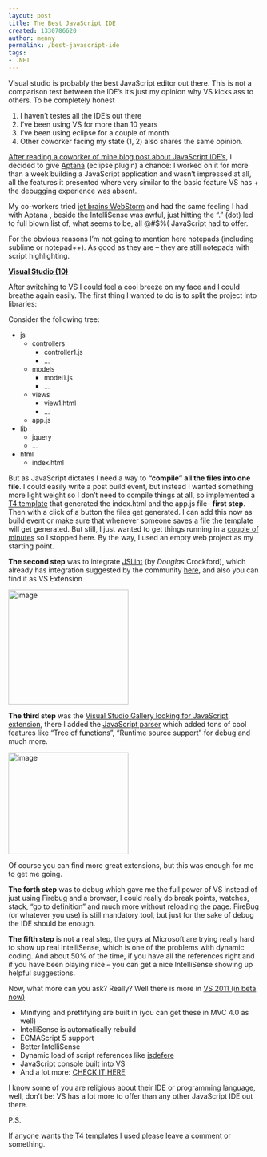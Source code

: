 ```yaml
---
layout: post
title: The Best JavaScript IDE
created: 1330786620
author: menny
permalink: /best-javascript-ide
tags:
- .NET
---
```

<p>Visual studio is probably the best JavaScript editor out there. This is not a comparison test between the IDE’s it’s just my opinion why VS kicks ass to others. To be completely honest
<ol>
<li>I haven’t testes all the IDE’s out there
<li>I’ve been using VS for more than 10 years
<li>I’ve been using eclipse for a couple of month
<li>Other coworker facing my state (1, 2) also shares the same opinion. </li>
</ol>
<p><a href="http://www.tikalk.com/incubator/blog/javascript-ide%E2%80%99s-yes">After reading a coworker of mine blog post about JavaScript IDE’s</a>, I decided to give <a href="http://www.aptana.com/">Aptana</a> (eclipse plugin) a chance: I worked on it for more than a week building a JavaScript application and wasn’t impressed at all, all the features it presented where very similar to the basic feature VS has + the debugging experience was absent.
<p>My co-workers tried <a href="http://www.jetbrains.com/webstorm/">jet brains WebStorm</a> and had the same feeling I had with Aptana , beside the IntelliSense was awful, just hitting the “.” (dot) led to full blown list of, what seems to be, all @#$%( JavaScript had to offer.
<p>For the obvious reasons I’m not going to mention here notepads (including sublime or notepad++). As good as they are – they are still notepads with script highlighting.
<p><b><u></u></b>
<p><b><u>Visual Studio (10)</u></b>
<p>After switching to VS I could feel a cool breeze on my face and I could breathe again easily. The first thing I wanted to do is to split the project into libraries:
<p>Consider the following tree:
<ul>
<li><font size="2">js</font>
<ul>
<li><font size="2">controllers</font>
<ul>
<li><font size="2">controller1.js</font>
<li><font size="2">…</font></li>
</ul>
<li><font size="2">models</font>
<ul>
<li><font size="2">model1.js</font>
<li><font size="2">…</font></li>
</ul>
<li><font size="2">views</font>
<ul>
<li><font size="2">view1.html</font>
<li><font size="2">…</font></li>
</ul>
<li><font size="2">app.js</font></li>
</ul>
<li><font size="2">lib</font>
<ul>
<li><font size="2">jquery</font>
<li><font size="2">…</font></li>
</ul>
<li><font size="2">html</font>
<ul>
<li><font size="2">index.html</font></li>
</ul>
</li>
</ul>
<p>But as JavaScript dictates I need a way to <strong>“compile” all the files into one file</strong>. I could easily write a post build event, but instead I wanted something more light weight so I don’t need to compile things at all, so implemented a <a href="http://www.google.com/url?sa=t&rct=j&q=&esrc=s&source=web&cd=1&cts=1330784648071&ved=0CCwQFjAA&url=http%3A%2F%2Fmsdn.microsoft.com%2Fen-us%2Flibrary%2Fbb126445.aspx&ei=ZylST-SPJeWs0QXXucjWCw&usg=AFQjCNE1M5JOJ8xG01yL9yoLpnIKOKQQuQ">T4 template</a> that generated the index.html and the app.js file– <b>first step</b>. Then with a click of a button the files get generated. I can add this now as build event or make sure that whenever someone saves a file the template will get generated. But still, I just wanted to get things running in a <u>couple of minutes</u> so I stopped here. By the way, I used an empty web project as my starting point.
<p><b>The second step</b> was to integrate <a href="http://www.jslint.com/">JSLint</a> (by <em>Douglas</em> Crockford), which already has integration suggested by the community <a href="http://jslint4vs2010.codeplex.com/">here</a>, and also you can find it as VS Extension
<p><a href="http://www.onemenny.com/blog/wp-content/uploads/2012/03/image.png"><img style="background-image: none; border-right-width: 0px; padding-left: 0px; padding-right: 0px; display: inline; border-top-width: 0px; border-bottom-width: 0px; border-left-width: 0px; padding-top: 0px" title="image" border="0" alt="image" src="http://www.onemenny.com/blog/wp-content/uploads/2012/03/image_thumb.png" width="240" height="229"></a>
<p><b>The third step</b> was the <a href="http://visualstudiogallery.msdn.microsoft.com/site/search?query=javascript&f%5b0%5d.Value=javascript&f%5b0%5d.Type=SearchText&ac=8">Visual Studio Gallery looking for JavaScript extension</a>, there I added the <a href="http://visualstudiogallery.msdn.microsoft.com/288a2b0f-1357-47b4-8215-1134c36bdf30">JavaScript parser</a> which added tons of cool features like “Tree of functions”, “Runtime source support” for debug and much more.
<p><a href="http://www.onemenny.com/blog/wp-content/uploads/2012/03/image1.png"><img style="background-image: none; border-right-width: 0px; padding-left: 0px; padding-right: 0px; display: inline; border-top-width: 0px; border-bottom-width: 0px; border-left-width: 0px; padding-top: 0px" title="image" border="0" alt="image" src="http://www.onemenny.com/blog/wp-content/uploads/2012/03/image_thumb1.png" width="240" height="203"></a>
<p>Of course you can find more great extensions, but this was enough for me to get me going.
<p><b>The forth step</b> was to debug which gave me the full power of VS instead of just using Firebug and a browser, I could really do break points, watches, stack, “go to definition” and much more without reloading the page. FireBug (or whatever you use) is still mandatory tool, but just for the sake of debug the IDE should be enough.
<p><b>The fifth step</b> is not a real step, the guys at Microsoft are trying really hard to show up real IntelliSense, which is one of the problems with dynamic coding. And about 50% of the time, if you have all the references right and if you have been playing nice – you can get a nice IntelliSense showing up helpful suggestions.
<p>Now, what more can you ask? Really? Well there is more in <a href="http://www.microsoft.com/visualstudio/11/en-us">VS 2011 (in beta now)</a>
<ul>
<li>Minifying and prettifying are built in (you can get these in MVC 4.0 as well)
<li>IntelliSense is automatically rebuild
<li>ECMAScript 5 support
<li>Better IntelliSense 
<li>Dynamic load of script references like <a href="https://github.com/BorisMoore/JsDefer">jsdefere</a>
<li>JavaScript console built into VS
<li>And a lot more: <a href="http://blogs.msdn.com/b/webdevtools/archive/2011/09/15/new-javascript-editing-features-for-web-development-in-visual-studio-11-developer-preview.aspx">CHECK IT HERE</a></li>
</ul>
<p>I know some of you are religious about their IDE or programming language, well, don’t be: VS has a lot more to offer than any other JavaScript IDE out there.
<p>P.S.
<p>If anyone wants the T4 templates I used please leave a comment or something.</p>
